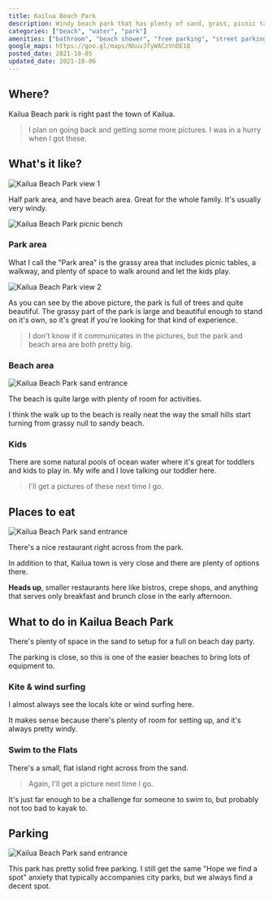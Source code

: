 ```yaml
---
title: Kailua Beach Park
description: Windy beach park that has plenty of sand, grass, picnic tables, and sometimes shallow pools in the sand for kids.
categories: ["beach", "water", "park"]
amenities: ["bathroom", "beach shower", "free parking", "street parking"]
google_maps: https://goo.gl/maps/NbuvJTyWACzVnDE18
posted_date: 2021-10-05
updated_date: 2021-10-06
---
```


## Where?

Kailua Beach park is right past the town of Kailua.

> I plan on going back and getting some more pictures. I was in a hurry when I got these.

## What's it like?

<div class="d-flex justify-center">
    <img src="/posts/kailua-beach-park-view-1.png" alt="Kailua Beach Park view 1" />
</div>

Half park area, and have beach area. Great for the whole family. It's usually very windy. 

<div class="d-flex justify-center">
    <img src="/posts/kailua-beach-park-picnic-bench.png" alt="Kailua Beach Park picnic bench" />
</div>

### Park area

What I call the "Park area" is the grassy area that includes picnic tables, a walkway, and plenty of space to walk around and let the kids play.

<div class="d-flex justify-center">
    <img src="/posts/kailua-beach-park-view-2.png" alt="Kailua Beach Park view 2" />
</div>

As you can see by the above picture, the park is full of trees and quite beautiful. The grassy part of the park is large and beautiful enough to stand on it's own, so it's great if you're looking for that kind of experience.

> I don't know if it communicates in the pictures, but the park and beach area are both pretty big.

### Beach area

<div class="d-flex justify-center">
    <img src="/posts/kailua-beach-park-sand-entrance.png" alt="Kailua Beach Park sand entrance" />
</div>

The beach is quite large with plenty of room for activities.

I think the walk up to the beach is really neat the way the small hills start turning from grassy null to sandy beach.

### Kids

There are some natural pools of ocean water where it's great for toddlers and kids to play in. My wife and I love talking our toddler here. 

> I'll get a pictures of these next time I go.

## Places to eat

<div class="d-flex justify-center">
    <img src="/posts/kailua-beach-park-restaurant.png" alt="Kailua Beach Park sand entrance" />
</div>

There's a nice restaurant right across from the park.

In addition to that, Kailua town is very close and there are plenty of options there.

**Heads up**, smaller restaurants here like bistros, crepe shops, and anything that serves only breakfast and brunch close in the early afternoon.

## What to do in Kailua Beach Park

There's plenty of space in the sand to setup for a full on beach day party. 

The parking is close, so this is one of the easier beaches to bring lots of equipment to.

### Kite & wind surfing 

I almost always see the locals kite or wind surfing here. 

It makes sense because there's plenty of room for setting up, and it's always pretty windy.

### Swim to the Flats

There's a small, flat island right across from the sand. 

> Again, I'll get a picture  next time I go.

It's just far enough to be a challenge for someone to swim to, but probably not too bad to kayak to.

## Parking

<div class="d-flex justify-center">
    <img src="/posts/kailua-beach-park-parking-lot.png" alt="Kailua Beach Park sand entrance" />
</div>

This park has pretty solid free parking. I still get the same "Hope we find a spot" anxiety that typically accompanies city parks, but we always find a decent spot.